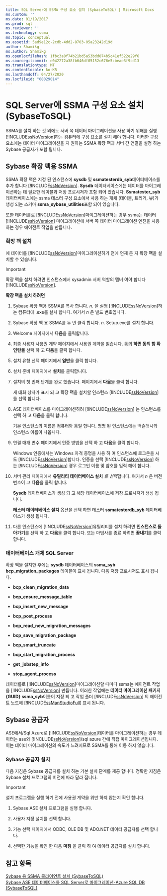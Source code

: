 ```yaml
---
title: SQL Server에 SSMA 구성 요소 설치 (SybaseToSQL) | Microsoft Docs
ms.custom: ''
ms.date: 01/19/2017
ms.prod: sql
ms.reviewer: ''
ms.technology: ssma
ms.topic: conceptual
ms.assetid: 5ad9e12c-2cdb-4dd2-8703-05a23242d19d
author: Shamikg
ms.author: Shamikg
ms.openlocfilehash: 1fbc3a8f74b21bd5a53bdd874b5c41ef522e29f6
ms.sourcegitcommit: e042272a38fb646df05152c676e5cbeae3f9cd13
ms.translationtype: MT
ms.contentlocale: ko-KR
ms.lasthandoff: 04/27/2020
ms.locfileid: "68029014"
---
```

# <a name="installing-ssma-components-on-sql-server-sybasetosql"></a>SQL Server에 SSMA 구성 요소 설치(SybaseToSQL)
SSMA를 설치 하는 것 외에도 서버 쪽 데이터 마이그레이션을 사용 하기 위해를 실행 [!INCLUDE[ssNoVersion](../../includes/ssnoversion-md.md)]하는 컴퓨터에 구성 요소를 설치 해야 합니다. 이러한 구성 요소에는 데이터 마이그레이션을 지 원하는 SSMA 확장 팩과 서버 간 연결을 설정 하는 Sybase 공급자가 포함 됩니다.  
  
## <a name="ssma-for-sybase-extension-pack"></a>Sybase 확장 팩용 SSMA  
SSMA 확장 팩은 지정 된 인스턴스에 **sysdb** 및 **ssmatesterdb_syb**데이터베이스를 추가 합니다 [!INCLUDE[ssNoVersion](../../includes/ssnoversion-md.md)]. **Sysdb** 데이터베이스에는 데이터를 마이그레이션하는 데 필요한 테이블과 저장 프로시저가 포함 되어 있습니다. **Ssmatester_syb** 데이터베이스에는 ssma 테스터 구성 요소에서 사용 하는 개체 (테이블, 트리거, 뷰)가 생성 되는 스키마 **ssma_sybase_utilities**포함 되어 있습니다.  
  
또한 데이터를로 [!INCLUDE[ssNoVersion](../../includes/ssnoversion-md.md)]마이그레이션하는 경우 ssma는 데이터 [!INCLUDE[ssNoVersion](../../includes/ssnoversion-md.md)] 마이그레이션에 서버 쪽 데이터 마이그레이션 엔진을 사용 하는 경우 에이전트 작업을 만듭니다.  
  
### <a name="installing-the-extension-pack"></a>확장 팩 설치  
에 데이터를 [!INCLUDE[ssNoVersion](../../includes/ssnoversion-md.md)]마이그레이션하기 전에 언제 든 지 확장 팩을 설치할 수 있습니다.  
  
> [!IMPORTANT]  
> 확장 팩을 설치 하려면 인스턴스에서 sysadmin 서버 역할의 멤버 여야 합니다 [!INCLUDE[ssNoVersion](../../includes/ssnoversion-md.md)].  
  
**확장 팩을 설치 하려면**  
  
1.  Sybase 확장 팩용 SSMA를 복사 합니다. *n*. 을 실행 [!INCLUDE[ssNoVersion](../../includes/ssnoversion-md.md)]하는 컴퓨터에 .exe를 설치 합니다. 여기서 *n* 은 빌드 번호입니다.  
  
2.  Sybase 확장 팩 용 SSMA를 두 번 클릭 합니다. *n*. Setup.exe를 설치 합니다.  
  
3.  Welcome 페이지에서 **다음**을 클릭합니다.  
  
4.  최종 사용자 사용권 계약 페이지에서 사용권 계약을 읽습니다. 동의 **하면 동의 함 확인란을** 선택 하 고 **다음**을 클릭 합니다.  
  
5.  설치 유형 선택 페이지에서 **일반**을 클릭 합니다.  
  
6.  설치 준비 페이지에서 **설치**를 클릭합니다.  
  
7.  설치의 첫 번째 단계를 완료 했습니다. 페이지에서 **다음**을 클릭 합니다.  
  
    새 대화 상자가 표시 되 고 확장 팩을 설치할 인스턴스 [!INCLUDE[ssNoVersion](../../includes/ssnoversion-md.md)] 를 선택 합니다.  
  
8.  ASE 데이터베이스를 마이그레이션하려 [!INCLUDE[ssNoVersion](../../includes/ssnoversion-md.md)] 는 인스턴스를 선택 하 고 **다음**을 클릭 합니다.  
  
    기본 인스턴스의 이름은 컴퓨터와 동일 합니다. 명명 된 인스턴스에는 백슬래시와 인스턴스 이름이 나옵니다.  
  
9. 연결 매개 변수 페이지에서 인증 방법을 선택 하 고 **다음**을 클릭 합니다.  
  
    Windows 인증에서는 Windows 자격 증명을 사용 하 여 인스턴스에 로그온을 시도 [!INCLUDE[ssNoVersion](../../includes/ssnoversion-md.md)]합니다. 인증을 선택 [!INCLUDE[ssNoVersion](../../includes/ssnoversion-md.md)] 하는 [!INCLUDE[ssNoVersion](../../includes/ssnoversion-md.md)] 경우 로그인 이름 및 암호를 입력 해야 합니다.  
  
10. 서버 관리 페이지에서 **유틸리티 데이터베이스 설치** *를 선택*합니다. 여기서 *n* 은 버전 번호이 고 **다음**을 클릭 합니다.  
  
    **Sysdb** 데이터베이스가 생성 되 고 해당 데이터베이스에 저장 프로시저가 생성 됩니다.  
  
    **테스터 데이터베이스 설치** 옵션을 선택 하면 테스터 **ssmatesterdb_syb** 데이터베이스가 생성 됩니다.  
  
11. 다른 인스턴스에 [!INCLUDE[ssNoVersion](../../includes/ssnoversion-md.md)]유틸리티를 설치 하려면 **인스턴스로 돌아가기**를 선택 하 고 **다음**을 클릭 합니다. 또는 마법사를 종료 하려면 **끝내기**를 클릭 합니다.  
  
### <a name="sql-server-database-objects"></a>데이터베이스 개체 SQL Server  
확장 팩을 설치한 후에는 **sysdb** 데이터베이스의 **ssma_syb bcp_migration_packages** 테이블이 표시 됩니다. 다음 저장 프로시저도 표시 됩니다.  
  
-   **bcp_clean_migration_data**  
  
-   **bcp_ensure_message_table**  
  
-   **bcp_insert_new_message**  
  
-   **bcp_post_process**  
  
-   **bcp_read_new_migration_messages**  
  
-   **bcp_save_migration_package**  
  
-   **bcp_smart_truncate**  
  
-   **bcp_start_migration_process**  
  
-   **get_jobstep_info**  
  
-   **stop_agent_process**  
  
데이터를로 [!INCLUDE[ssNoVersion](../../includes/ssnoversion-md.md)]마이그레이션할 때마다 ssma는 에이전트 작업을 [!INCLUDE[ssNoVersion](../../includes/ssnoversion-md.md)] 만듭니다. 이러한 작업에는 **데이터 마이그레이션 패키지 {GUID} ssma_syb**이름이 지정 되 고 작업 폴더 [!INCLUDE[ssNoVersion](../../includes/ssnoversion-md.md)] 의 에이전트 노드에 [!INCLUDE[ssManStudioFull](../../includes/ssmanstudiofull-md.md)] 표시 됩니다.  
  
## <a name="sybase-providers"></a>Sybase 공급자  
ASE에서/Sql Azure로 [!INCLUDE[ssNoVersion](../../includes/ssnoversion-md.md)]데이터를 마이그레이션하는 경우 데이터는 ase와 [!INCLUDE[ssNoVersion](../../includes/ssnoversion-md.md)]/sql azure 간에 직접 마이그레이션됩니다. 이는 데이터 마이그레이션의 속도가 느려지므로 SSMA를 통해 이동 하지 않습니다.  
  
### <a name="installing-the-sybase-providers"></a>Sybase 공급자 설치  
다음 지침은 Sybase 공급자를 설치 하는 기본 설치 단계를 제공 합니다. 정확한 지침은 Sybase 설치 프로그램의 버전에 따라 달라 집니다.  
  
> [!IMPORTANT]  
> 설치 프로그램을 실행 하기 전에 사용권 계약을 위반 하지 않는지 확인 합니다.  
  
1.  Sybase ASE 설치 프로그램을 실행 합니다.  
  
2.  사용자 지정 설치를 선택 합니다.  
  
3.  기능 선택 페이지에서 ODBC, OLE DB 및 ADO.NET 데이터 공급자를 선택 합니다.  
  
4.  선택한 기능을 확인 한 다음 **마침** 을 클릭 하 여 데이터 공급자를 설치 합니다.  
  
## <a name="see-also"></a>참고 항목  
[Sybase 용 SSMA 클라이언트 설치 &#40;SybaseToSQL&#41;](../../ssma/sybase/installing-ssma-for-sybase-client-sybasetosql.md)  
[Sybase ASE 데이터베이스를 SQL Server로 마이그레이션-Azure SQL DB &#40;SybaseToSQL&#41;](../../ssma/sybase/migrating-sybase-ase-databases-to-sql-server-azure-sql-db-sybasetosql.md)  
  
